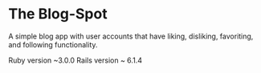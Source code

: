 # The Blog-Spot

A simple blog app with user accounts that have liking, disliking, favoriting, and following functionality.

Ruby version ~3.0.0
Rails version ~ 6.1.4
